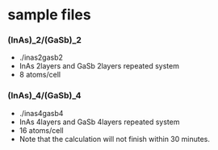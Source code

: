 # sample files

### (InAs)_2/(GaSb)_2
 - ./inas2gasb2
 - InAs 2layers and GaSb 2layers repeated system
 - 8 atoms/cell

### (InAs)_4/(GaSb)_4
 - ./inas4gasb4
 - InAs 4layers and GaSb 4layers repeated system
 - 16 atoms/cell
 - Note that the calculation will not finish within 30 minutes.
